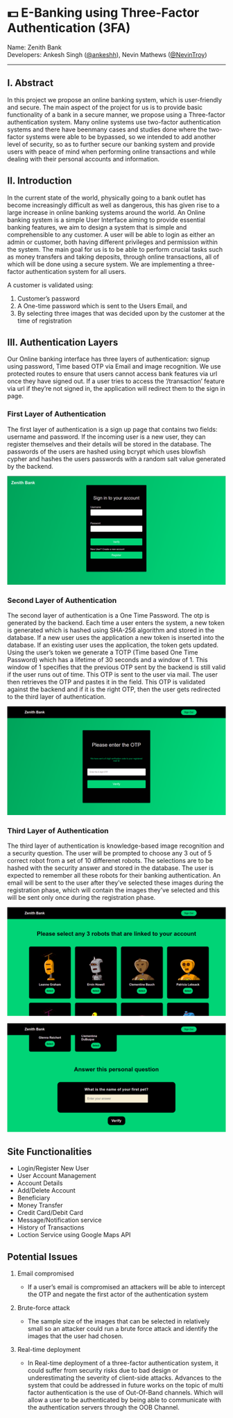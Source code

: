 # :dollar: E-Banking using Three-Factor Authentication (3FA)

Name: Zenith Bank <br/>
Developers: Ankesh Singh ([@ankeshh](https://github.com/ankeshh)), Nevin Mathews ([@NevinTroy](https://github.com/NevinTroy))

***

## **I. Abstract**

In this project we propose an online banking system, which is user-friendly and secure. The main aspect of the project for us is to provide basic functionality of a bank in a secure manner, we propose using a Three-factor authentication system. Many online systems use two-factor authentication systems and there have beenmany cases and studies done where the two-factor systems were able to be bypassed, so we intended to add another level of security, so as to further secure our banking system and provide users with peace of mind when performing online transactions and while dealing with their personal accounts and information.

## **II. Introduction**

In the current state of the world, physically going to a bank outlet has become increasingly difficult as well as dangerous, this  has given rise to a large increase in online banking systems around the world. An Online banking system is a simple User Interface aiming to provide essential banking features, we aim to design a system that is simple and comprehensible to any customer. A user will be able to login as either an admin or customer, both having different privileges and permission within the system.
The main goal for us is to be able to perform crucial tasks such as money transfers and taking deposits, through online transactions, all of which will be done using a secure system. We are implementing a three-factor authentication system for all users.

A customer is validated using:

1. Customer’s password
2. A One-time password which is sent to the Users Email, and
3. By selecting three images that was decided upon by the customer at the time of registration

## **III. Authentication Layers**

Our Online banking interface has three layers of authentication: signup using password, Time based OTP via Email and image recognition. We use protected routes to ensure that users cannot access bank features via url once they have signed out. If a user tries to access the ‘/transaction’ feature via url if they’re not signed in, the application will redirect them to the sign in
page.

### **First Layer of Authentication**

The first layer of authentication is a sign up page that contains two fields: username and password. If the incoming user is a new
user, they can register themselves and their details will be stored in the database. The passwords of the users are hashed using
bcrypt which uses blowfish cypher and hashes the users passwords with a random salt value generated by the backend.

![image](E_Bank/public/SignIn.png)

### **Second Layer of Authentication**

The second layer of authentication is a One Time Password. The otp is generated by the backend. Each time a user enters the system, a new token is generated which is hashed using SHA-256 algorithm and stored in the database. If a new user uses the application a new token is inserted into the database. If an existing user uses the application, the token gets updated. Using the user’s token we generate a TOTP (Time based One Time Password) which has a lifetime of 30 seconds and a window of 1. This window of 1 specifies that the previous OTP sent by the backend is still valid if the user runs out of time. This OTP is sent to the user via mail. The user then retrieves the OTP and pastes it in the field. This OTP is validated against the backend and if it is the right OTP, then the user gets redirected to the third layer of authentication.

![image](E_Bank/public/OTP.png)

### **Third Layer of Authentication**

The third layer of authentication is knowledge-based image recognition and a security question. The user will be prompted to choose any 3 out of 5 correct robot from a set of 10 differenet robots. The selections are to be hashed with the security answer and stored in the database. The user is expected to remember all these robots for their banking authentication. An email will be sent to the user after they’ve selected these images during the registration phase, which will contain the images they’ve selected and this will be sent only once during the registration phase.

![image](E_Bank/public/3rdFA1.png)

![image](E_Bank/public/3rdFA2.png)

## **Site Functionalities**

- Login/Register New User
- User Account Management
- Account Details
- Add/Delete Account
- Beneficiary
- Money Transfer
- Credit Card/Debit Card
- Message/Notification service
- History of Transactions
- Loction Service using Google Maps API

## **Potential Issues**

1. Email compromised
    - If a user’s email is compromised an attackers will be able to intercept the OTP and negate the first actor of the authentication system

2. Brute-force attack
    - The sample size of the images that can be selected in relatively small so an attacker could run a brute force attack and identify the images that the user had chosen.

3. Real-time deployment
    - In Real-time deployment of a three-factor authentication system, it could suffer from security risks due to bad design or underestimating the severity of client-side attacks. Advances to the system that could be addressed in future works on the topic of multi factor authentication is the use of Out-Of-Band channels. Which will allow a user to be authenticated by being able to communicate with the authentication servers through the OOB Channel.

